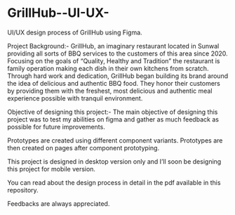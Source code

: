 # GrillHub--UI-UX-

UI/UX design process of GrillHub using Figma.

Project Background:-
GrillHub, an imaginary restaurant located in Sunwal providing all sorts of BBQ services to the customers of this area since 2020. 
Focusing on the goals of “Quality, Healthy and Tradition” the restaurant is family operation making each dish in their own kitchens from scratch. Through hard work and dedication, GrillHub began building its brand around the idea of delicious and authentic BBQ food.
They honor their customers by providing them with the freshest, most delicious and authentic meal experience possible with tranquil environment.

Objective of designing this project:-
The main objective of designing this project was to test my abilities on figma and gather as much feedback as possible for future improvements.

Prototypes are created using different component variants. Prototypes are then created on pages after component prototyping.

This project is designed in desktop version only and I’ll soon be designing this project for mobile version. 

You can read about the design process in detail in the pdf available in this repository.

Feedbacks are always appreciated.
